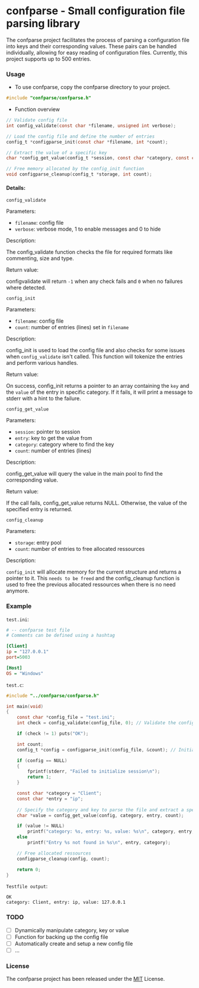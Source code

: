 # confparse - Small configuration file parsing library

The confparse project facilitates the process of parsing a configuration file into keys and their corresponding values. These pairs can be handled individually, allowing for easy reading of configuration files. Currently, this project supports up to 500 entries.

### Usage

- To use confparse, copy the confparse directory to your project. 
```C
#include "confparse/confparse.h"
```

- Function overview
```C
// Validate config file
int config_validate(const char *filename, unsigned int verbose);

// Load the config file and define the number of entries
config_t *configparse_init(const char *filename, int *count);

// Extract the value of a specific key
char *config_get_value(config_t *session, const char *category, const char *entry, int count);

// Free memory allocated by the config_init function
void configparse_cleanup(config_t *storage, int count);
```

#### Details:
`config_validate`

Parameters:
- `filename`: config file 
- `verbose`: verbose mode, 1 to enable messages and 0 to hide

Description:

The config_validate function checks the file for required formats like commenting, size and type.

Return value:

configvalidate will return `-1` when any check fails and `0` when no failures where detected.

`config_init`

Parameters:
- `filename`: config file
- `count`: number of entries (lines) set in `filename`

Description:

config_init is used to load the config file and also checks for some issues when `config_validate` isn't 
called. This function will tokenize the entries and perform various handles.

Return value:

On success, config_init returns a pointer to an array containing the `key` and the `value` of the entry in 
specific category. If it fails, it will print a message to stderr with a hint to the failure.

`config_get_value`

Parameters:
- `session`: pointer to session
- `entry`: key to get the value from
- `category`: category where to find the key 
- `count`: number of entries (lines)

Description:

config_get_value will query the value in the main pool to find the corresponding value. 

Return value:

If the call fails, config_get_value returns NULL. Otherwise, the value of the specified entry is returned.

`config_cleanup`

Parameters:
- `storage`: entry pool
- `count`: number of entries to free allocated ressources

Description:

`config_init` will allocate memory for the current structure and returns a pointer to it. This `needs to be freed` and the config_cleanup function is used to free the previous allocated ressources when there is no need anymore.

### Example
`test.ini`:
```ini
# -- confparse test file
# Comments can be defined using a hashtag

[Client]
ip = "127.0.0.1" 
port=5003 

[Host]
OS = "Windows" 
``` 

`test.c`:
```C
#include "../confparse/confparse.h"

int main(void) 
{
    const char *config_file = "test.ini";
    int check = config_validate(config_file, 0); // Validate the config file structure

	if (check != 1) puts("OK");

    int count;
    config_t *config = configparse_init(config_file, &count); // Initialise session

    if (config == NULL) 
    {
        fprintf(stderr, "Failed to initialize session\n");
        return 1;
    }

    const char *category = "Client";
    const char *entry = "ip";
    
    // Specify the category and key to parse the file and extract a specific value 
    char *value = config_get_value(config, category, entry, count);

    if (value != NULL) 
        printf("category: %s, entry: %s, value: %s\n", category, entry, value);
    else 
        printf("Entry %s not found in %s\n", entry, category);

    // Free allocated ressources
    configparse_cleanup(config, count);

    return 0;
}
```

`Testfile output`:
```
OK
category: Client, entry: ip, value: 127.0.0.1
```

### TODO
- [ ] Dynamically manipulate category, key or value
- [ ] Function for backing up the config file
- [ ] Automatically create and setup a new config file
- [ ] ...

### License

The confparse project has been released under the [MIT](https://github.com/fhAnso/confparse/blob/main/LICENSE) License.

